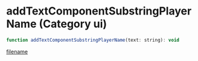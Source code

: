 # addTextComponentSubstringPlayerName (Category ui)

```js
function addTextComponentSubstringPlayerName(text: string): void
```

[filename](addTextComponentSubstringPlayerName_m.md ':include')